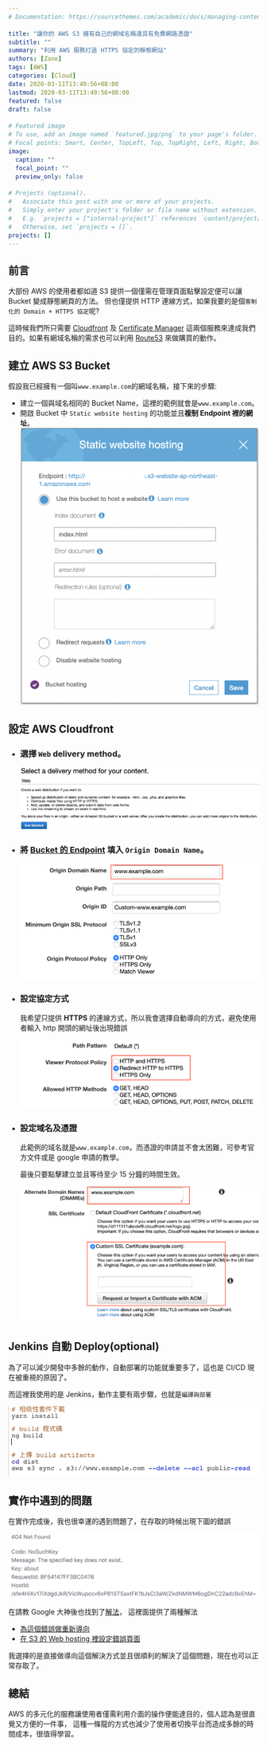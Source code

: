 ```yaml
---
# Documentation: https://sourcethemes.com/academic/docs/managing-content/

title: "讓你的 AWS S3 擁有自己的網域名稱還具有免費網路憑證"
subtitle: ""
summary: "利用 AWS 服務打造 HTTPS 協定的靜態網站"
authors: [Zane]
tags: [AWS]
categories: [Cloud]
date: 2020-03-11T13:49:56+08:00
lastmod: 2020-03-11T13:49:56+08:00
featured: false
draft: false

# Featured image
# To use, add an image named `featured.jpg/png` to your page's folder.
# Focal points: Smart, Center, TopLeft, Top, TopRight, Left, Right, BottomLeft, Bottom, BottomRight.
image:
  caption: ""
  focal_point: ""
  preview_only: false

# Projects (optional).
#   Associate this post with one or more of your projects.
#   Simply enter your project's folder or file name without extension.
#   E.g. `projects = ["internal-project"]` references `content/project/deep-learning/index.md`.
#   Otherwise, set `projects = []`.
projects: []
---
```


## 前言

大部份 AWS 的使用者都如道 S3 提供一個僅需在管理頁面點擊設定便可以讓 Bucket 變成靜態網頁的方法。
但也僅提供 HTTP 連線方式，如果我要的是個`客制化的 Domain + HTTPS 協定`呢?

這時候我們所只需要 [Cloudfront][aws-cloudfront] 及 [Certificate Manager][aws-cm] 這兩個服務來達成我們目的。如果有網域名稱的需求也可以利用 [Route53][aws-route53] 來做購買的動作。

## 建立 AWS S3 Bucket <a id="chapter-1"></a>

假設我已經擁有一個叫`www.example.com`的網域名稱，接下來的步驟:

- 建立一個與域名相同的 Bucket Name，這裡的範例就會是`www.example.com`。
- 開啟 Bucket 中 `Static website hosting` 的功能並且**複制 Endpoint 裡的網址**。
  ![S3 Web Hosting](./aws_s3_web_hosting.png)

## 設定 AWS Cloudfront

- ### 選擇 **`Web`** delivery method。

  ![Cloudfront Creattion Step 1](./aws_cloutfront_createion_1.png)

- ### 將 [Bucket 的 Endpoint](#chapter-1) 填入 `Origin Domain Name`。

  ![Cloudfront Creattion Step 2](./aws_cloutfront_createion_2.png)

- ### 設定協定方式

  我希望只提供 **HTTPS** 的連線方式，所以我會選擇自動導向的方式，避免使用者輸入 http 開頭的網址後出現錯誤

  ![Cloudfront Creation Step 3](./aws_cloutfront_createion_3.png)

- ### 設定域名及憑證

  此範例的域名就是`www.example.com`，而憑證的申請並不會太困難，可參考官方文件或是 google 申請的教學。

  最後只要點擊建立並且等待至少 15 分鐘的時間生效。

  ![Cloudfront Creation Step 4](./aws_cloutfront_createion_4.png)

## Jenkins 自動 Deploy(optional)

為了可以減少開發中多餘的動作，自動部署的功能就重要多了，這也是 CI/CD 現在被重視的原因了。

而這裡我使用的是 Jenkins，動作主要有兩步驟，也就是`編譯與部署`

![Jenkins](./jenkins_build_script.png)

## 實作中遇到的問題

在實作完成後，我也很幸運的遇到問題了，在存取的時候出現下圖的錯誤

![Error 404/404](error_403_404.png)

在請教 Google 大神後也找到了[解法](https://github.com/kriasoft/react-firebase-starter/issues/141)，
這裡面提供了兩種解法

- [為這個錯誤做重新導向](https://github.com/kriasoft/react-firebase-starter/issues/141#issuecomment-244115218)
- [在 S3 的 Web hosting 裡設定錯誤頁面](https://github.com/kriasoft/react-firebase-starter/issues/141#issuecomment-285772833)

我選擇的是直接做導向這個解決方式並且很順利的解決了這個問題，現在也可以正常存取了。

## 總結

AWS 的多元化的服務讓使用者僅需利用介面的操作便能達目的，個人認為是很直覺又方便的一件事，
這種一條龍的方式也減少了使用者切換平台而造成多餘的時間成本，很值得學習。

[aws-route53]: https://aws.amazon.com/route53/?nc2=type_a
[aws-cm]: https://aws.amazon.com/certificate-manager/?nc2=type_a
[aws-cloudfront]: https://aws.amazon.com/cloudfront/?sc_channel=PS&sc_campaign=acquisition_TW&sc_publisher=google&sc_medium=cloudfront_b&sc_content=cloudfront_e&sc_detail=aws%20cloud%20front&sc_category=cloudfront&sc_segment=165240657802&sc_matchtype=e&sc_country=TW&s_kwcid=AL!4422!3!165240657802!e!!g!!aws%20cloud%20front&ef_id=Cj0KCQjw9ZzzBRCKARIsANwXaeKmwmjacNS9IzzJ_mkQYoFHLr9_0uWUt8kGWI3xEu9zQlDm36GLOXAaAuz6EALw_wcB:G:s
